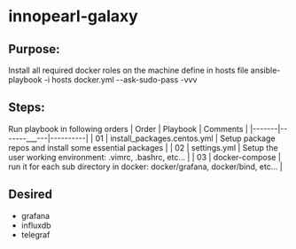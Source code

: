 # innopearl-galaxy

## Purpose: 
Install all required docker roles on the machine define in hosts file
ansible-playbook -i hosts docker.yml --ask-sudo-pass -vvv

## Steps:
Run playbook in following orders
| Order | Playbook | Comments |
|-------|-------___---|----------|
| 01 | install_packages.centos.yml | Setup package repos and install some essential packages |
| 02 | settings.yml | Setup the user working environment: .vimrc, .bashrc, etc... |
| 03 | docker-compose | run it for each sub directory in docker: docker/grafana, docker/bind, etc... |

## Desired
- grafana
- influxdb
- telegraf 

